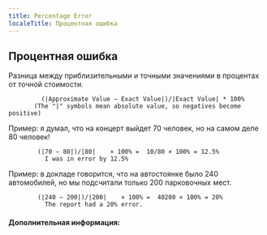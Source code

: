 ```yaml
---
title: Percentage Error
localeTitle: Процентная ошибка
---
```

## Процентная ошибка

Разница между приблизительными и точными значениями в процентах от точной стоимости.
```
         (|Approximate Value − Exact Value|)/|Exact Value| * 100% 
       (The "|" symbols mean absolute value, so negatives become positive) 
```

Пример: я думал, что на концерт выйдет 70 человек, но на самом деле 80 человек!
```
        (|70 − 80|)/|80|    × 100% =  10/80 × 100% = 12.5% 
          I was in error by 12.5% 
```

Пример: в докладе говорится, что на автостоянке было 240 автомобилей, но мы подсчитали только 200 парковочных мест.
```
        (|240 − 200|)/|200|    × 100% =  40200 × 100% = 20% 
          The report had a 20% error. 
```

#### Дополнительная информация: